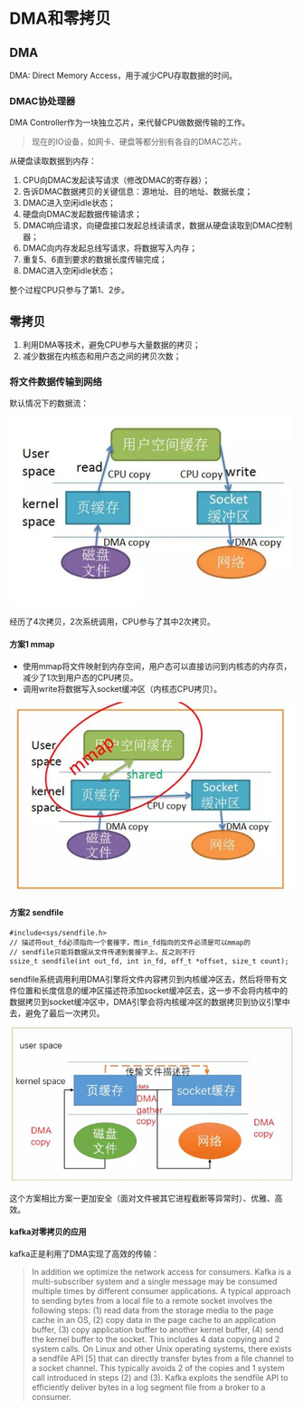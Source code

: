 # DMA和零拷贝

## DMA

DMA: Direct Memory Access，用于减少CPU存取数据的时间。

### DMAC协处理器

DMA Controller作为一块独立芯片，来代替CPU做数据传输的工作。

> 现在的IO设备，如网卡、硬盘等都分别有各自的DMAC芯片。

从硬盘读取数据到内存：

1. CPU向DMAC发起读写请求（修改DMAC的寄存器）；
2. 告诉DMAC数据拷贝的关键信息：源地址、目的地址、数据长度；
3. DMAC进入空闲idle状态；
4. 硬盘向DMAC发起数据传输请求；
5. DMAC响应请求，向硬盘接口发起总线读请求，数据从硬盘读取到DMAC控制器；
6. DMAC向内存发起总线写请求，将数据写入内存；
7. 重复5、6直到要求的数据长度传输完成；
8. DMAC进入空闲idle状态；

整个过程CPU只参与了第1、2步。

## 零拷贝

1. 利用DMA等技术，避免CPU参与大量数据的拷贝；
2. 减少数据在内核态和用户态之间的拷贝次数；

### 将文件数据传输到网络

默认情况下的数据流：

![image](https://raw.githubusercontent.com/ingangi/blog/master/img/dma_not_0_cp.jpg)

经历了4次拷贝，2次系统调用，CPU参与了其中2次拷贝。

#### 方案1 mmap

- 使用mmap将文件映射到内存空间，用户态可以直接访问到内核态的内存页，减少了1次到用户态的CPU拷贝。
- 调用write将数据写入socket缓冲区（内核态CPU拷贝）。

![image](https://raw.githubusercontent.com/ingangi/blog/master/img/dma_0_cp_mmap.jpg)

#### 方案2 sendfile

```
#include<sys/sendfile.h>
// 描述符out_fd必须指向一个套接字，而in_fd指向的文件必须是可以mmap的
// sendfile只能将数据从文件传递到套接字上，反之则不行
ssize_t sendfile(int out_fd, int in_fd, off_t *offset, size_t count);
```

sendfile系统调用利用DMA引擎将文件内容拷贝到内核缓冲区去，然后将带有文件位置和长度信息的缓冲区描述符添加socket缓冲区去，这一步不会将内核中的数据拷贝到socket缓冲区中，DMA引擎会将内核缓冲区的数据拷贝到协议引擎中去，避免了最后一次拷贝。

![image](https://raw.githubusercontent.com/ingangi/blog/master/img/dma_0_cp_sendfile.jpg)

这个方案相比方案一更加安全（面对文件被其它进程截断等异常时）、优雅、高效。

#### kafka对零拷贝的应用

kafka正是利用了DMA实现了高效的传输：

> In addition we optimize the network access for consumers. Kafka
is a multi-subscriber system and a single message may be
consumed multiple times by different consumer applications. A
typical approach to sending bytes from a local file to a remote
socket involves the following steps: (1) read data from the storage
media to the page cache in an OS, (2) copy data in the page cache
to an application buffer, (3) copy application buffer to another
kernel buffer, (4) send the kernel buffer to the socket. This
includes 4 data copying and 2 system calls. On Linux and other
Unix operating systems, there exists a sendfile API [5] that can
directly transfer bytes from a file channel to a socket channel.
This typically avoids 2 of the copies and 1 system call introduced
in steps (2) and (3). Kafka exploits the sendfile API to efficiently
deliver bytes in a log segment file from a broker to a consumer.
